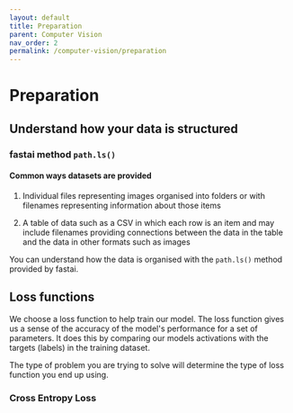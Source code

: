 ```yaml
---
layout: default
title: Preparation
parent: Computer Vision
nav_order: 2
permalink: /computer-vision/preparation
---
```


# Preparation

## Understand how your data is structured


### fastai method ```path.ls()```


#### Common ways datasets are provided

1. Individual files representing images organised into folders or with filenames representing information about those items

2. A table of data such as a CSV in which each row is an item and may include filenames providing connections between the data in the table and the data in other formats such as images

You can understand how the data is organised with the ```path.ls()``` method provided by fastai.


## Loss functions

We choose a loss function to help train our model. The loss function gives us a sense of the accuracy of the model's performance for a set of parameters. It does this by comparing our models activations with the targets (labels) in the training dataset. 

The type of problem you are trying to solve will determine the type of loss function you end up using.

### Cross Entropy Loss

